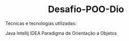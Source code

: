 <h1 align="center"> Desafio-POO-Dio </h1>


Técnicas e tecnologias utilizadas:

Java
Intellij IDEA
Paradigma de Orientação a Objetos

